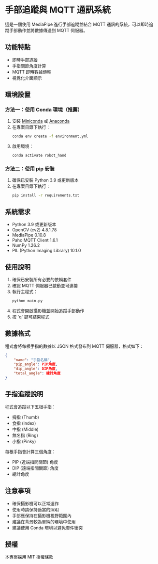 # 手部追蹤與 MQTT 通訊系統

這是一個使用 MediaPipe 進行手部追蹤並結合 MQTT 通訊的系統，可以即時追蹤手部動作並將數據傳送到 MQTT 伺服器。

## 功能特點

- 即時手部追蹤
- 手指關節角度計算
- MQTT 即時數據傳輸
- 視覺化介面顯示

## 環境設置

### 方法一：使用 Conda 環境（推薦）

1. 安裝 [Miniconda](https://docs.conda.io/en/latest/miniconda.html) 或 [Anaconda](https://www.anaconda.com/download)
2. 在專案目錄下執行：
   ```bash
   conda env create -f environment.yml
   ```
3. 啟用環境：
   ```bash
   conda activate robot_hand
   ```

### 方法二：使用 pip 安裝

1. 確保已安裝 Python 3.9 或更新版本
2. 在專案目錄下執行：
   ```bash
   pip install -r requirements.txt
   ```

## 系統需求

- Python 3.9 或更新版本
- OpenCV (cv2) 4.8.1.78
- MediaPipe 0.10.8
- Paho MQTT Client 1.6.1
- NumPy 1.26.2
- PIL (Python Imaging Library) 10.1.0

## 使用說明

1. 確保已安裝所有必要的依賴套件
2. 確認 MQTT 伺服器已啟動並可連接
3. 執行主程式：
   ```bash
   python main.py
   ```
4. 程式會開啟攝影機並開始追蹤手部動作
5. 按 'q' 鍵可結束程式

## 數據格式

程式會將每根手指的數據以 JSON 格式發布到 MQTT 伺服器，格式如下：

```json
{
    "name": "手指名稱",
    "pip_angle": PIP角度,
    "dip_angle": DIP角度,
    "total_angle": 總計角度
}
```

## 手指追蹤說明

程式會追蹤以下五根手指：
- 拇指 (Thumb)
- 食指 (Index)
- 中指 (Middle)
- 無名指 (Ring)
- 小指 (Pinky)

每根手指會計算三個角度：
- PIP (近端指間關節) 角度
- DIP (遠端指間關節) 角度
- 總計角度

## 注意事項

- 確保攝影機可以正常運作
- 使用時請保持適當的照明
- 手部應保持在攝影機視野範圍內
- 建議在背景較為單純的環境中使用
- 建議使用 Conda 環境以避免套件衝突

## 授權

本專案採用 MIT 授權條款 